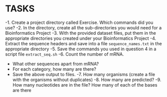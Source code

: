 # TASKS
-1. Create a project directory called Exercise. Which commands did you use?
-2. In the directory, create all the sub-directories you would need for a Bioinformatics
Project
-3. With the provided dataset files, put them in the appropriate directories you created
under your Bioinformatics Project
-4. Extract the sequence headers and save into a file `sequence_names.txt` in the
appropriate directory
-5. Save the commands you used in question 4 in a script file `extract_seq.sh`
-6. Count the number of mRNA.
- What other sequences apart from mRNA?
- For each category, how many are there?
- Save the above output to files.
-7. How many organisms (create a file with the organisms without duplicates)
-8. How many are predicted?
-9. How many nucleotides are in the file? How many of each of the bases are there